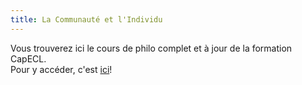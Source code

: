 ```yaml
---
title: La Communauté et l'Individu
---
```


Vous trouverez ici le cours de philo complet et à jour de la formation CapECL.<br>
Pour y accéder, c'est [ici](/Cours/Cours%20Philo.md)!
